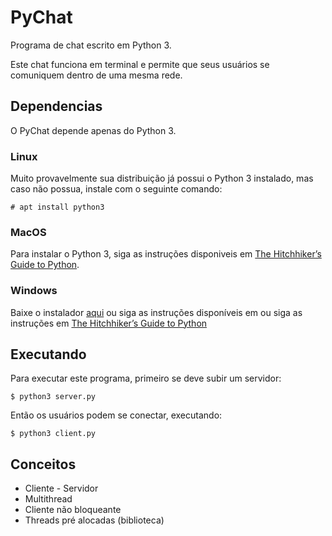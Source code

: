# PyChat

Programa de chat escrito em Python 3.

Este chat funciona em terminal e permite que seus usuários se comuniquem dentro de uma mesma rede.

## Dependencias

O PyChat depende apenas do Python 3.

### Linux
Muito provavelmente sua distribuição já possui o Python 3 instalado, mas caso não possua, instale com o seguinte comando:

``# apt install python3``

### MacOS

Para instalar o Python 3, siga as instruções disponiveis em [The Hitchhiker’s Guide to Python](https://docs.python-guide.org/starting/install3/osx/).

### Windows

Baixe o instalador [aqui](https://www.python.org/ftp/python/3.7.0/python-3.7.0-amd64.exe) ou siga as instruções disponíveis em  ou siga as instruções em [The Hitchhiker’s Guide to Python](https://docs.python-guide.org/starting/install3/win/)


## Executando

Para executar este programa, primeiro se deve subir um servidor:

``$ python3 server.py``

Então os usuários podem se conectar, executando:

``$ python3 client.py``

## Conceitos

- Cliente - Servidor
- Multithread
- Cliente não bloqueante
- Threads pré alocadas (biblioteca)

